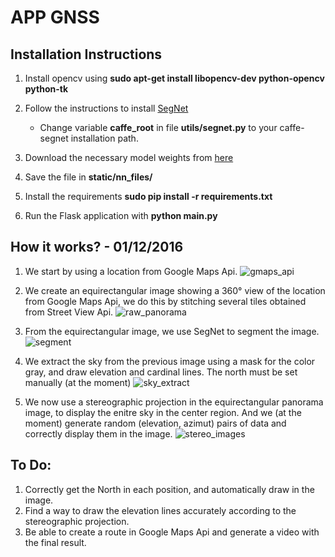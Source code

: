# APP GNSS

## Installation Instructions

1. Install opencv using **sudo apt-get install libopencv-dev python-opencv python-tk**

2. Follow the instructions to install [SegNet](https://github.com/alexgkendall/caffe-segnet)
    * Change variable **caffe_root** in file **utils/segnet.py** to your caffe-segnet installation path.

3. Download the necessary model weights from [here](http://mi.eng.cam.ac.uk/%7Eagk34/resources/SegNet/segnet_weights_driving_webdemo.caffemodel)

4. Save the file in **static/nn_files/**

5. Install the requirements **sudo pip install -r requirements.txt**

6. Run the Flask application with **python main.py**


## How it works? - 01/12/2016

1. We start by using a location from Google Maps Api.
![gmaps_api](https://raw.githubusercontent.com/sandiego206/app_gnss/master/static/images/readme_images/gmaps_api.jpg)

2. We create an equirectangular image showing a 360° view of the location from Google Maps Api, we do this by stitching several tiles obtained from Street View Api.
![raw_panorama](https://raw.githubusercontent.com/sandiego206/app_gnss/master/static/images/readme_images/pano.jpg)

3. From the equirectangular image, we use SegNet to segment the image.
![segment](https://raw.githubusercontent.com/sandiego206/app_gnss/master/static/images/readme_images/segmented.jpg)

4. We extract the sky from the previous image using a mask for the color gray, and draw elevation and cardinal lines.
   The north must be set manually (at the moment)
![sky_extract](https://raw.githubusercontent.com/sandiego206/app_gnss/master/static/images/readme_images/sky_extract.jpg)

5. We now use a stereographic projection in the equirectangular panorama image, to display the enitre sky in the center region.
   And we (at the moment) generate random (elevation, azimut) pairs of data and correctly display them in the image.
![stereo_images](https://raw.githubusercontent.com/sandiego206/app_gnss/master/static/images/readme_images/stereo_images.jpg)


## To Do:

1. Correctly get the North in each position, and automatically draw in the image.
2. Find a way to draw the elevation lines accurately according to the stereographic projection.
3. Be able to create a route in Google Maps Api and generate a video with the final result.


